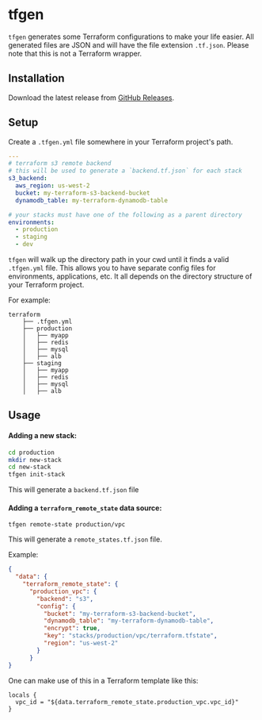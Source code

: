 # tfgen

`tfgen` generates some Terraform configurations to make your life easier.
All generated files are JSON and will have the file extension `.tf.json`.
Please note that this is not a Terraform wrapper.


## Installation
Download the latest release from [GitHub Releases](https://github.com/mschurenko/tfgen/releases).

## Setup
Create a `.tfgen.yml` file somewhere in your Terraform project's path.
```yaml
---
# terraform s3 remote backend
# this will be used to generate a `backend.tf.json` for each stack
s3_backend:
  aws_region: us-west-2
  bucket: my-terraform-s3-backend-bucket
  dynamodb_table: my-terraform-dynamodb-table

# your stacks must have one of the following as a parent directory
environments:
  - production
  - staging
  - dev
```

`tfgen` will walk up the directory path in your cwd until it finds a valid `.tfgen.yml` file. This allows you to have separate config files for environments, applications, etc. It all depends on the directory structure of your Terraform project.

For example:
```
terraform
    ├── .tfgen.yml
    ├── production
    │   ├── myapp
    │   ├── redis
    │   ├── mysql
    │   ├── alb
    ├── staging
    │   ├── myapp
    │   ├── redis
    │   ├── mysql
    │   ├── alb
```

## Usage
#### Adding a new stack:
```sh
cd production
mkdir new-stack
cd new-stack
tfgen init-stack
```

This will generate a `backend.tf.json` file

#### Adding a `terraform_remote_state` data source:
```
tfgen remote-state production/vpc
```

This will generate a `remote_states.tf.json` file.

Example:
```json
{
  "data": {
    "terraform_remote_state": {
      "production_vpc": {
        "backend": "s3",
        "config": {
          "bucket": "my-terraform-s3-backend-bucket",
          "dynamodb_table": "my-terraform-dynamodb-table",
          "encrypt": true,
          "key": "stacks/production/vpc/terraform.tfstate",
          "region": "us-west-2"
        }
      }
}
```

One can make use of this in a Terraform template like this:
```hcl
locals {
  vpc_id = "${data.terraform_remote_state.production_vpc.vpc_id}"
}
```
